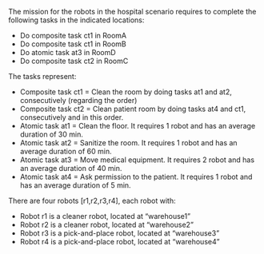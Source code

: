 The mission for the robots in the hospital scenario requires to complete the following tasks in the indicated locations: 

- Do composite task ct1 in RoomA
- Do composite task ct1 in RoomB
- Do atomic task at3 in RoomD
- Do composite task ct2 in RoomC

The tasks represent:
- Composite task ct1 = Clean the room by doing tasks at1 and at2, consecutively (regarding the order)
- Composite task ct2 = Clean patient room by doing tasks at4 and ct1, consecutively and in this order.
- Atomic task at1 = Clean the floor. It requires 1 robot and has an average duration of 30 min.
- Atomic task at2 = Sanitize the room. It requires 1 robot and has an average duration of 60 min.
- Atomic task at3 = Move medical equipment. It requires 2 robot and has an average duration of 40 min.
- Atomic task at4 = Ask permission to the patient. It requires 1 robot and has an average duration of 5 min.

There are four robots [r1,r2,r3,r4], each robot with:
- Robot r1 is a cleaner robot, located at “warehouse1”
- Robot r2 is a cleaner robot, located at “warehouse2”
- Robot r3 is a pick-and-place robot, located at “warehouse3”
- Robot r4 is a pick-and-place robot, located at “warehouse4”
